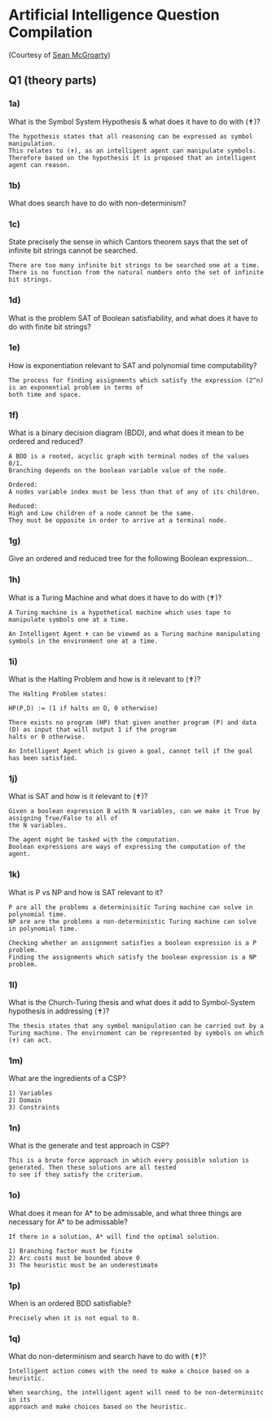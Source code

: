 # Artificial Intelligence Question Compilation

(Courtesy of [Sean McGroarty](https://github.com/McGizzle))

## Q1 (theory parts)

### 1a)
What is the Symbol System Hypothesis & what does it have to do with (✝)?
```
The hypothesis states that all reasoning can be expressed as symbol manipulation. 
This relates to (✝), as an intelligent agent can manipulate symbols. 
Therefore based on the hypothesis it is proposed that an intelligent agent can reason.
```
### 1b)
What does search have to do with non-determinism?

### 1c) 
State precisely the sense in which Cantors theorem says that
the set of infinite bit strings cannot be searched.
```
There are too many infinite bit strings to be searched one at a time.
There is no function from the natural numbers onto the set of infinite bit strings.
```

### 1d)
What is the problem SAT of Boolean satisfiability, and what does it have to do with finite bit strings?

### 1e)
How is exponentiation relevant to SAT and polynomial time computability?

```
The process for finding assignments which satisfy the expression (2^n) is an exponential problem in terms of
both time and space.

```

### 1f)
What is a binary decision diagram (BDD), and what does it mean to be ordered and reduced?

```
A BDD is a rooted, acyclic graph with terminal nodes of the values 0/1.
Branching depends on the boolean variable value of the node.

Ordered: 
A nodes variable index must be less than that of any of its children.

Reduced: 
High and Low children of a node cannot be the same. 
They must be opposite in order to arrive at a terminal node.

```

### 1g)
Give an ordered and reduced tree for the following Boolean expression...

### 1h)
What is a Turing Machine and what does it have to do with (✝)?

```
A Turing machine is a hypothetical machine which uses tape to manipulate symbols one at a time.

An Intelligent Agent ✝ can be viewed as a Turing machine manipulating symbols in the environment one at a time.

```

### 1i)
What is the Halting Problem and how is it relevant to (✝)?

```
The Halting Problem states:

HP(P,D) := (1 if halts on D, 0 otherwise)

There exists no program (HP) that given another program (P) and data (D) as input that will output 1 if the program
halts or 0 otherwise.

An Intelligent Agent which is given a goal, cannot tell if the goal has been satisfied.
```

### 1j)
What is SAT and how is it relevant to (✝)?

```
Given a boolean expression B with N variables, can we make it True by assigning True/False to all of 
the N variables.

The agent might be tasked with the computation.
Boolean expressions are ways of expressing the computation of the agent.
```

### 1k)
What is P vs NP and how is SAT relevant to it?

```
P are all the problems a determinisitic Turing machine can solve in polynomial time.
NP are are the problems a non-deterministic Turing machine can solve in polynomial time.

Checking whether an assignment satisfies a boolean expression is a P problem.
Finding the assignments which satisfy the boolean expression is a NP problem.

```

### 1l)
What is the Church-Turing thesis and what does it add to Symbol-System hypothesis in addressing (✝)?

```
The thesis states that any symbol manipulation can be carried out by a Turing machine. The envirnoment can be represented by symbols on which (✝) can act.

```

### 1m)
What are the ingredients of a CSP?

```
1) Variables
2) Domain
3) Constraints

```

### 1n)
What is the generate and test approach in CSP?

```
This is a brute force approach in which every possible solution is generated. Then these solutions are all tested 
to see if they satisfy the criterium.

```

### 1o)
What does it mean for A* to be admissable, and what three things are necessary for A* to be admissable?

```
If there in a solution, A* will find the optimal solution.

1) Branching factor must be finite
2) Arc costs must be bounded above 0
3) The heuristic must be an underestimate 

```

### 1p)
When is an ordered BDD satisfiable?
```
Precisely when it is not equal to 0.
```

### 1q)
What do non-determinism and search have to do with (✝)?

```
Intelligent action comes with the need to make a choice based on a heuristic.

When searching, the intelligent agent will need to be non-determinsitc in its 
approach and make choices based on the heuristic.

```
